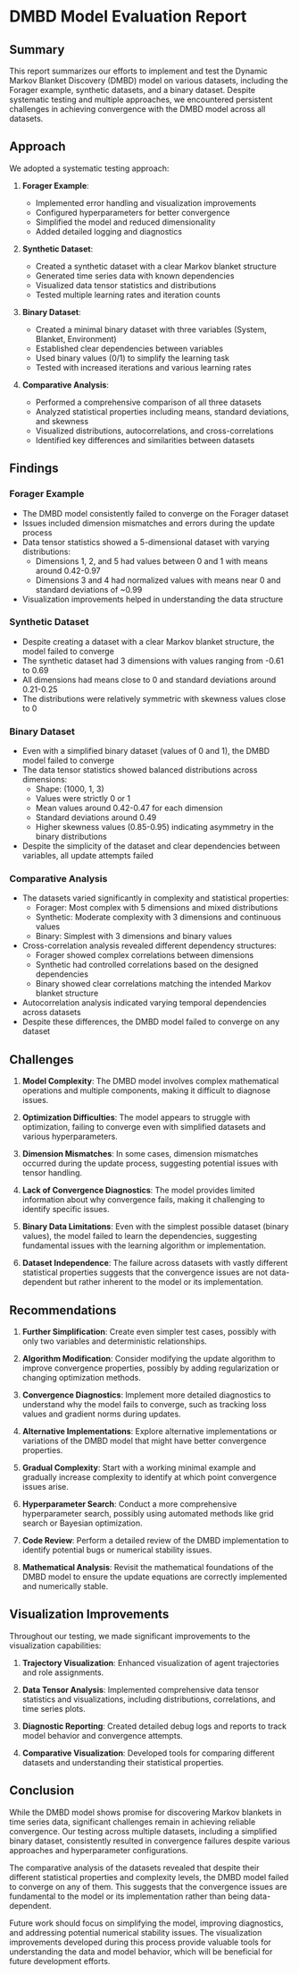 # DMBD Model Evaluation Report

## Summary
This report summarizes our efforts to implement and test the Dynamic Markov Blanket Discovery (DMBD) model on various datasets, including the Forager example, synthetic datasets, and a binary dataset. Despite systematic testing and multiple approaches, we encountered persistent challenges in achieving convergence with the DMBD model across all datasets.

## Approach
We adopted a systematic testing approach:

1. **Forager Example**:
   - Implemented error handling and visualization improvements
   - Configured hyperparameters for better convergence
   - Simplified the model and reduced dimensionality
   - Added detailed logging and diagnostics

2. **Synthetic Dataset**:
   - Created a synthetic dataset with a clear Markov blanket structure
   - Generated time series data with known dependencies
   - Visualized data tensor statistics and distributions
   - Tested multiple learning rates and iteration counts

3. **Binary Dataset**:
   - Created a minimal binary dataset with three variables (System, Blanket, Environment)
   - Established clear dependencies between variables
   - Used binary values (0/1) to simplify the learning task
   - Tested with increased iterations and various learning rates

4. **Comparative Analysis**:
   - Performed a comprehensive comparison of all three datasets
   - Analyzed statistical properties including means, standard deviations, and skewness
   - Visualized distributions, autocorrelations, and cross-correlations
   - Identified key differences and similarities between datasets

## Findings

### Forager Example
- The DMBD model consistently failed to converge on the Forager dataset
- Issues included dimension mismatches and errors during the update process
- Data tensor statistics showed a 5-dimensional dataset with varying distributions:
  - Dimensions 1, 2, and 5 had values between 0 and 1 with means around 0.42-0.97
  - Dimensions 3 and 4 had normalized values with means near 0 and standard deviations of ~0.99
- Visualization improvements helped in understanding the data structure

### Synthetic Dataset
- Despite creating a dataset with a clear Markov blanket structure, the model failed to converge
- The synthetic dataset had 3 dimensions with values ranging from -0.61 to 0.69
- All dimensions had means close to 0 and standard deviations around 0.21-0.25
- The distributions were relatively symmetric with skewness values close to 0

### Binary Dataset
- Even with a simplified binary dataset (values of 0 and 1), the DMBD model failed to converge
- The data tensor statistics showed balanced distributions across dimensions:
  - Shape: (1000, 1, 3)
  - Values were strictly 0 or 1
  - Mean values around 0.42-0.47 for each dimension
  - Standard deviations around 0.49
  - Higher skewness values (0.85-0.95) indicating asymmetry in the binary distributions
- Despite the simplicity of the dataset and clear dependencies between variables, all update attempts failed

### Comparative Analysis
- The datasets varied significantly in complexity and statistical properties:
  - Forager: Most complex with 5 dimensions and mixed distributions
  - Synthetic: Moderate complexity with 3 dimensions and continuous values
  - Binary: Simplest with 3 dimensions and binary values
- Cross-correlation analysis revealed different dependency structures:
  - Forager showed complex correlations between dimensions
  - Synthetic had controlled correlations based on the designed dependencies
  - Binary showed clear correlations matching the intended Markov blanket structure
- Autocorrelation analysis indicated varying temporal dependencies across datasets
- Despite these differences, the DMBD model failed to converge on any dataset

## Challenges

1. **Model Complexity**: The DMBD model involves complex mathematical operations and multiple components, making it difficult to diagnose issues.

2. **Optimization Difficulties**: The model appears to struggle with optimization, failing to converge even with simplified datasets and various hyperparameters.

3. **Dimension Mismatches**: In some cases, dimension mismatches occurred during the update process, suggesting potential issues with tensor handling.

4. **Lack of Convergence Diagnostics**: The model provides limited information about why convergence fails, making it challenging to identify specific issues.

5. **Binary Data Limitations**: Even with the simplest possible dataset (binary values), the model failed to learn the dependencies, suggesting fundamental issues with the learning algorithm or implementation.

6. **Dataset Independence**: The failure across datasets with vastly different statistical properties suggests that the convergence issues are not data-dependent but rather inherent to the model or its implementation.

## Recommendations

1. **Further Simplification**: Create even simpler test cases, possibly with only two variables and deterministic relationships.

2. **Algorithm Modification**: Consider modifying the update algorithm to improve convergence properties, possibly by adding regularization or changing optimization methods.

3. **Convergence Diagnostics**: Implement more detailed diagnostics to understand why the model fails to converge, such as tracking loss values and gradient norms during updates.

4. **Alternative Implementations**: Explore alternative implementations or variations of the DMBD model that might have better convergence properties.

5. **Gradual Complexity**: Start with a working minimal example and gradually increase complexity to identify at which point convergence issues arise.

6. **Hyperparameter Search**: Conduct a more comprehensive hyperparameter search, possibly using automated methods like grid search or Bayesian optimization.

7. **Code Review**: Perform a detailed review of the DMBD implementation to identify potential bugs or numerical stability issues.

8. **Mathematical Analysis**: Revisit the mathematical foundations of the DMBD model to ensure the update equations are correctly implemented and numerically stable.

## Visualization Improvements

Throughout our testing, we made significant improvements to the visualization capabilities:

1. **Trajectory Visualization**: Enhanced visualization of agent trajectories and role assignments.

2. **Data Tensor Analysis**: Implemented comprehensive data tensor statistics and visualizations, including distributions, correlations, and time series plots.

3. **Diagnostic Reporting**: Created detailed debug logs and reports to track model behavior and convergence attempts.

4. **Comparative Visualization**: Developed tools for comparing different datasets and understanding their statistical properties.

## Conclusion

While the DMBD model shows promise for discovering Markov blankets in time series data, significant challenges remain in achieving reliable convergence. Our testing across multiple datasets, including a simplified binary dataset, consistently resulted in convergence failures despite various approaches and hyperparameter configurations.

The comparative analysis of the datasets revealed that despite their different statistical properties and complexity levels, the DMBD model failed to converge on any of them. This suggests that the convergence issues are fundamental to the model or its implementation rather than being data-dependent.

Future work should focus on simplifying the model, improving diagnostics, and addressing potential numerical stability issues. The visualization improvements developed during this process provide valuable tools for understanding the data and model behavior, which will be beneficial for future development efforts. 